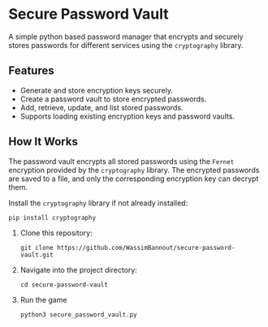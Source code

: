 # Secure Password Vault

A simple python based password manager that encrypts and securely stores passwords for different services using the `cryptography` library. 

## Features
- Generate and store encryption keys securely.
- Create a password vault to store encrypted passwords.
- Add, retrieve, update, and list stored passwords.
- Supports loading existing encryption keys and password vaults.

## How It Works
The password vault encrypts all stored passwords using the `Fernet` encryption provided by the `cryptography` library. The encrypted passwords are saved to a file, and only the corresponding encryption key can decrypt them.

Install the `cryptography` library if not already installed:
```
pip install cryptography
```
1. Clone this repository:
   ```
   git clone https://github.com/WassimBannout/secure-password-vault.git
   ```
2. Navigate into the project directory:
   ```
   cd secure-password-vault
   ```
3. Run the game
   ```
   python3 secure_password_vault.py

   ```
